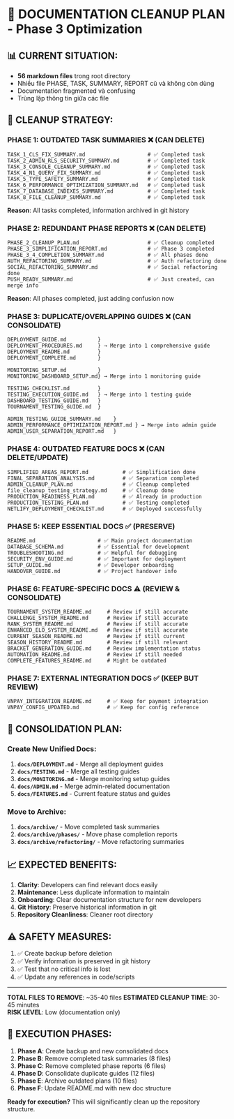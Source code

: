 # 🧹 DOCUMENTATION CLEANUP PLAN - Phase 3 Optimization

## 📊 **CURRENT SITUATION:**
- **56 markdown files** trong root directory
- Nhiều file PHASE, TASK, SUMMARY, REPORT cũ và không còn dùng
- Documentation fragmented và confusing
- Trùng lặp thông tin giữa các file

## 🎯 **CLEANUP STRATEGY:**

### **PHASE 1: OUTDATED TASK SUMMARIES** ❌ (CAN DELETE)
```
TASK_1_CLS_FIX_SUMMARY.md                    # ✅ Completed task
TASK_2_ADMIN_RLS_SECURITY_SUMMARY.md         # ✅ Completed task  
TASK_3_CONSOLE_CLEANUP_SUMMARY.md            # ✅ Completed task
TASK_4_N1_QUERY_FIX_SUMMARY.md               # ✅ Completed task
TASK_5_TYPE_SAFETY_SUMMARY.md                # ✅ Completed task
TASK_6_PERFORMANCE_OPTIMIZATION_SUMMARY.md   # ✅ Completed task
TASK_7_DATABASE_INDEXES_SUMMARY.md           # ✅ Completed task
TASK_8_FILE_CLEANUP_SUMMARY.md               # ✅ Completed task
```
**Reason**: All tasks completed, information archived in git history

### **PHASE 2: REDUNDANT PHASE REPORTS** ❌ (CAN DELETE)
```
PHASE_2_CLEANUP_PLAN.md                      # ✅ Cleanup completed
PHASE_3_SIMPLIFICATION_REPORT.md             # ✅ Phase 3 completed  
PHASE_3_4_COMPLETION_SUMMARY.md              # ✅ All phases done
AUTH_REFACTORING_SUMMARY.md                  # ✅ Auth refactoring done
SOCIAL_REFACTORING_SUMMARY.md                # ✅ Social refactoring done
PUSH_READY_SUMMARY.md                        # ✅ Just created, can merge info
```
**Reason**: All phases completed, just adding confusion now

### **PHASE 3: DUPLICATE/OVERLAPPING GUIDES** ❌ (CAN CONSOLIDATE)
```
DEPLOYMENT_GUIDE.md          } 
DEPLOYMENT_PROCEDURES.md     } → Merge into 1 comprehensive guide
DEPLOYMENT_README.md         }
DEPLOYMENT_COMPLETE.md       }

MONITORING_SETUP.md          }
MONITORING_DASHBOARD_SETUP.md} → Merge into 1 monitoring guide

TESTING_CHECKLIST.md         }
TESTING_EXECUTION_GUIDE.md   } → Merge into 1 testing guide
DASHBOARD_TESTING_GUIDE.md   }
TOURNAMENT_TESTING_GUIDE.md  }

ADMIN_TESTING_GUIDE_SUMMARY.md    }
ADMIN_PERFORMANCE_OPTIMIZATION_REPORT.md } → Merge into admin guide
ADMIN_USER_SEPARATION_REPORT.md   }
```

### **PHASE 4: OUTDATED FEATURE DOCS** ❌ (CAN DELETE/UPDATE)
```
SIMPLIFIED_AREAS_REPORT.md           # ✅ Simplification done
FINAL_SEPARATION_ANALYSIS.md         # ✅ Separation completed  
ADMIN_CLEANUP_PLAN.md                # ✅ Cleanup completed
file_cleanup_testing_strategy.md     # ✅ Cleanup done
PRODUCTION_READINESS_PLAN.md         # ✅ Already in production
PRODUCTION_TESTING_PLAN.md           # ✅ Testing completed
NETLIFY_DEPLOYMENT_CHECKLIST.md      # ✅ Deployed successfully
```

### **PHASE 5: KEEP ESSENTIAL DOCS** ✅ (PRESERVE)
```
README.md                    # ✅ Main project documentation
DATABASE_SCHEMA.md           # ✅ Essential for development
TROUBLESHOOTING.md           # ✅ Helpful for debugging
SECURITY_ENV_GUIDE.md        # ✅ Important for deployment
SETUP_GUIDE.md               # ✅ Developer onboarding
HANDOVER_GUIDE.md            # ✅ Project handover info
```

### **PHASE 6: FEATURE-SPECIFIC DOCS** ⚠️ (REVIEW & CONSOLIDATE)
```
TOURNAMENT_SYSTEM_README.md     # Review if still accurate
CHALLENGE_SYSTEM_README.md      # Review if still accurate  
RANK_SYSTEM_README.md           # Review if still accurate
ENHANCED_ELO_SYSTEM_README.md   # Review if still accurate
CURRENT_SEASON_README.md        # Review if still current
SEASON_HISTORY_README.md        # Review if still relevant
BRACKET_GENERATION_GUIDE.md     # Review implementation status
AUTOMATION_README.md            # Review if still needed
COMPLETE_FEATURES_README.md     # Might be outdated
```

### **PHASE 7: EXTERNAL INTEGRATION DOCS** ✅ (KEEP BUT REVIEW)
```
VNPAY_INTEGRATION_README.md     # ✅ Keep for payment integration
VNPAY_CONFIG_UPDATED.md         # ✅ Keep for config reference
```

## 🎯 **CONSOLIDATION PLAN:**

### **Create New Unified Docs:**
1. **`docs/DEPLOYMENT.md`** - Merge all deployment guides
2. **`docs/TESTING.md`** - Merge all testing guides  
3. **`docs/MONITORING.md`** - Merge monitoring setup guides
4. **`docs/ADMIN.md`** - Merge admin-related documentation
5. **`docs/FEATURES.md`** - Current feature status and guides

### **Move to Archive:**
1. **`docs/archive/`** - Move completed task summaries
2. **`docs/archive/phases/`** - Move phase completion reports
3. **`docs/archive/refactoring/`** - Move refactoring summaries

## 📈 **EXPECTED BENEFITS:**

1. **Clarity**: Developers can find relevant docs easily
2. **Maintenance**: Less duplicate information to maintain
3. **Onboarding**: Clear documentation structure for new developers
4. **Git History**: Preserve historical information in git
5. **Repository Cleanliness**: Cleaner root directory

## ⚠️ **SAFETY MEASURES:**

1. ✅ Create backup before deletion
2. ✅ Verify information is preserved in git history
3. ✅ Test that no critical info is lost
4. ✅ Update any references in code/scripts

---

**TOTAL FILES TO REMOVE**: ~35-40 files
**ESTIMATED CLEANUP TIME**: 30-45 minutes  
**RISK LEVEL**: Low (documentation only)

## 🚀 **EXECUTION PHASES:**

1. **Phase A**: Create backup and new consolidated docs
2. **Phase B**: Remove completed task summaries (8 files)
3. **Phase C**: Remove completed phase reports (6 files)
4. **Phase D**: Consolidate duplicate guides (12 files)
5. **Phase E**: Archive outdated plans (10 files)
6. **Phase F**: Update README.md with new doc structure

**Ready for execution?** This will significantly clean up the repository structure.
